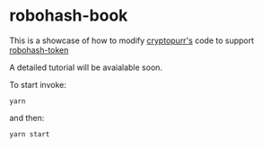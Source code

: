 # robohash-book

This is a showcase of how to modify [cryptopurr's](https://github.com/Userfeeds/cryptopurr) code to support [robohash-token](https://github.com/Userfeeds/robohash-token)

A detailed tutorial will be avaialable soon.

To start invoke:

`yarn`

and then:

`yarn start`
